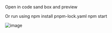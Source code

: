 Open in code sand box and preview

Or run using 
npm install pnpm-lock.yaml
npm start

![image](https://github.com/user-attachments/assets/ddfba80c-2521-4209-88db-37cc610b11eb)
